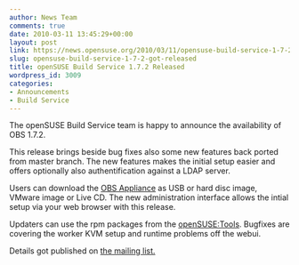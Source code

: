 ```yaml
---
author: News Team
comments: true
date: 2010-03-11 13:45:29+00:00
layout: post
link: https://news.opensuse.org/2010/03/11/opensuse-build-service-1-7-2-got-released/
slug: opensuse-build-service-1-7-2-got-released
title: openSUSE Build Service 1.7.2 Released
wordpress_id: 3009
categories:
- Announcements
- Build Service
---
```


The openSUSE Build Service team is happy to announce the availability of OBS 1.7.2.

This release brings beside bug fixes also some new features back ported from master branch. The new features makes the initial setup easier and offers optionally also authentification against a LDAP server.

Users can download the [OBS Appliance](//en.opensuse.org/Build_Service/OBS-Appliance) as USB or hard disc image, VMware image or Live CD. The new administration interface allows the intial setup via your web browser with this release.

<!-- more -->

Updaters can use the rpm packages from the [openSUSE:Tools](//software.opensuse.org/search?baseproject=openSUSE:Tools&q=obs+server). Bugfixes are covering the worker KVM setup and runtime problems off the webui.

Details got published on [the mailing list.](//lists.opensuse.org/opensuse-buildservice/2010-03/msg00054.html)
